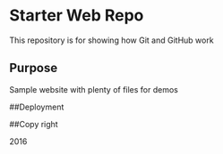 # Starter Web Repo

This repository is for showing how Git and GitHub work

## Purpose

Sample website with plenty of files for demos

##Deployment

##Copy right

2016
